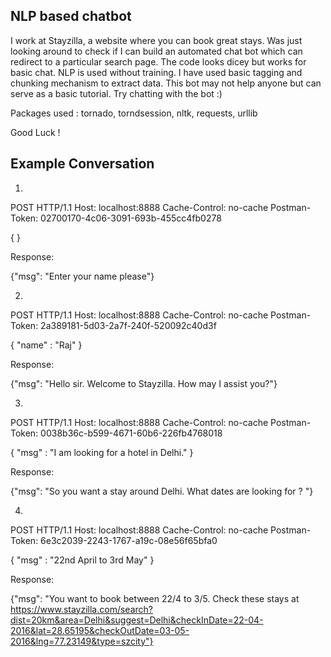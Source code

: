 ## NLP based chatbot

I work at Stayzilla, a website where you can book great stays. Was just looking around to check if I can build an automated chat bot which can redirect to a particular search page. The code looks dicey but works for basic chat. NLP is used without training. I have used basic tagging and chunking mechanism to extract data. This bot may not help anyone but can serve as a basic tutorial. Try chatting with the bot :)

Packages used : tornado, torndsession, nltk, requests, urllib

Good Luck !

## Example Conversation

1.
POST  HTTP/1.1
Host: localhost:8888
Cache-Control: no-cache
Postman-Token: 02700170-4c06-3091-693b-455cc4fb0278

{
}

Response:

{"msg": "Enter your name please"}

2.
POST  HTTP/1.1
Host: localhost:8888
Cache-Control: no-cache
Postman-Token: 2a389181-5d03-2a7f-240f-520092c40d3f

{
    "name" : "Raj"
}

Response:

{"msg": "Hello sir. Welcome to Stayzilla. How may I assist you?"}

3.
POST  HTTP/1.1
Host: localhost:8888
Cache-Control: no-cache
Postman-Token: 0038b36c-b599-4671-60b6-226fb4768018

{
    "msg" : "I am looking for a hotel in Delhi."
}

Response:

{"msg": "So you want a stay around Delhi. What dates are looking for ? "}

4.
POST  HTTP/1.1
Host: localhost:8888
Cache-Control: no-cache
Postman-Token: 6e3c2039-2243-1767-a19c-08e56f65bfa0

{
    "msg" : "22nd April to 3rd May"
}

Response:

{"msg": "You want to book between 22/4 to 3/5. Check these stays at https://www.stayzilla.com/search?dist=20km&area=Delhi&suggest=Delhi&checkInDate=22-04-2016&lat=28.65195&checkOutDate=03-05-2016&lng=77.23149&type=szcity"}
